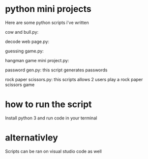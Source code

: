 # python mini projects
Here are some python scripts i've written

cow and bull.py: 

decode web page.py: 

guessing game.py:

hangman game mini project.py: 

password gen.py: this script generates passwords

rock paper scissors.py: this scripts allows 2 users play a rock paper scissors game


# how to run the script

Install python 3 and run code in your terminal 

# alternativley 

Scripts can be ran on visual studio code as well

